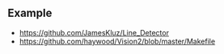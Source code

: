 
## Example
- https://github.com/JamesKluz/Line_Detector
- https://github.com/haywood/Vision2/blob/master/Makefile
